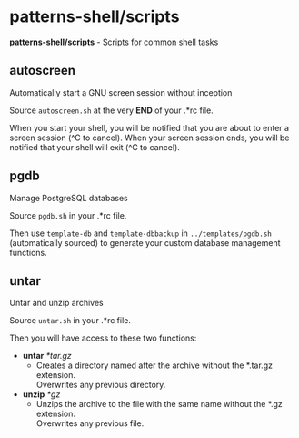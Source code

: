 # patterns-shell/scripts

**patterns-shell/scripts** - Scripts for common shell tasks

## autoscreen
Automatically start a GNU screen session without inception

Source `autoscreen.sh` at the very **END** of your .*rc file.

When you start your shell, you will be notified that you are about to enter
a screen session (^C to cancel).  When your screen session ends, you will be
notified that your shell will exit (^C to cancel).

## pgdb
Manage PostgreSQL databases

Source `pgdb.sh` in your .*rc file.

Then use `template-db` and `template-dbbackup`
in `../templates/pgdb.sh` (automatically sourced)
to generate your custom database management functions.

## untar
Untar and unzip archives

Source `untar.sh` in your .*rc file.

Then you will have access to these two functions:
* **untar** *\*tar.gz*
  * Creates a directory named after the archive without the *.tar.gz extension.  
    Overwrites any previous directory.
* **unzip** *\*gz*
  * Unzips the archive to the file with the same name without the *.gz extension.  
    Overwrites any previous file.
